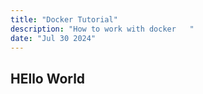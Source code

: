 ```yaml
---
title: "Docker Tutorial"
description: "How to work with docker   "
date: "Jul 30 2024"
---
```


## HEllo World
